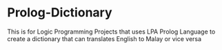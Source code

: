# Prolog-Dictionary
This is for Logic Programming Projects that uses LPA Prolog Language to create a dictionary that can translates English to Malay or vice versa

